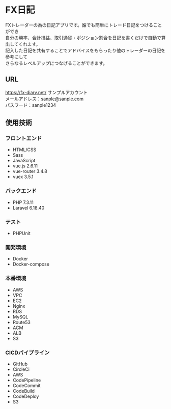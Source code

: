 # FX日記
FXトレーダーの為の日記アプリです。誰でも簡単にトレード日記をつけることができ<br>
自分の勝率、合計損益、取引通貨・ポジション割合を日記を書くだけで自動で算出してくれます。<br>
記入した日記を共有することでアドバイスをもらったり他のトレーダーの日記を参考にして<br>
さらなるレベルアップにつなげることができます。

## URL
https://fx-diary.net/
サンプルアカウント<br>
メールアドレス：sanple@sanple.com<br>
パスワード：sanple1234<br>

## 使用技術
### フロントエンド
- HTML/CSS
- Sass
- JavaScript
- vue.js 2.6.11
 - vue-router 3.4.8
 - vuex 3.5.1
### バックエンド
- PHP 7.3.11
- Laravel 6.18.40
### テスト
- PHPUnit
### 開発環境
- Docker
- Docker-compose
### 本番環境
- AWS
 - VPC
 - EC2
  - Nginx
 - RDS
  - MySQL
 - Route53
 - ACM
 - ALB
 - S3
### CICDパイプライン
- GitHub
- CircleCi
- AWS
 - CodePipeline
 - CodeCommit
 - CodeBuild
 - CodeDeploy
 - S3